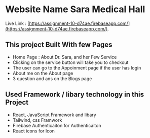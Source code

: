 # Website Name Sara Medical Hall

Live Link :  [https://assignment-10-d74ae.firebaseapp.com/](https://assignment-10-d74ae.firebaseapp.com/).

## This project Built With few Pages
- Home Page : About Dr. Sara, and her Few Service
- Clicking on the service button will take you to checkout
- The user can go to the Appoinment page if the user has login
- About me on the About page
- 3 question and ans on the Blogs page

## Used Framework / libary technology in this Project
- React, JavaScript Framework  and libary
- Tailwind, css Framwork
- Firebase Authenticaiton for Authenticaiton
- React icons for Icon







